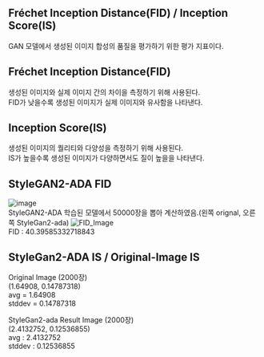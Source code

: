 ## Fréchet Inception Distance(FID) / Inception Score(IS)  
GAN 모델에서 생성된 이미지 합성의 품질을 평가하기 위한 평가 지표이다.

## Fréchet Inception Distance(FID)  
생성된 이미지와 실제 이미지 간의 차이을 측정하기 위해 사용된다.  
FID가 낮을수록 생성된 이미지가 실제 이미지와 유사함을 나타낸다.

## Inception Score(IS)  
생성된 이미지의 퀄리티와 다양성을 측정하기 위해 사용된다.  
IS가 높을수록 생성된 이미지가 다양하면서도 질이 높을을 나타낸다.

## StyleGAN2-ADA FID  
![image](https://user-images.githubusercontent.com/98318326/232775473-e7e0cb87-87c7-4821-857a-54f47382ec63.png)  
StyleGAN2-ADA 학습된 모델에서 50000장을 뽑아 계산하였음.(왼쪽 orignal, 오른쪽 StyleGan2-ada)
![FID_Image](https://user-images.githubusercontent.com/98318326/232466544-733051c3-cd3b-4300-83f8-b7cf6621dfe2.png)  
FID : 40.39585332718843

## StyleGan2-ADA IS / Original-Image IS
Original Image (2000장)  
(1.64908, 0.14787318)  
avg = 1.64908  
stddev = 0.14787318  

StyleGan2-ada Result Image (2000장)  
(2.4132752, 0.12536855)  
avg : 2.4132752  
stddev : 0.12536855
